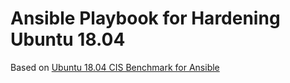 # Ansible Playbook for Hardening Ubuntu 18.04 

Based on [Ubuntu 18.04 CIS Benchmark for Ansible](https://github.com/SecurityVoyage/ubuntu-18.04-cis-benchmark-for-ansible)
